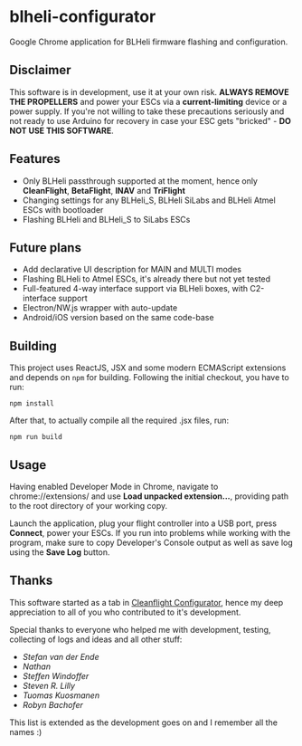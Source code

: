 # blheli-configurator

Google Chrome application for BLHeli firmware flashing and configuration.

## Disclaimer

This software is in development, use it at your own risk. **ALWAYS REMOVE THE PROPELLERS** and power your ESCs via a **current-limiting** device or a power supply. If you're not willing to take these precautions seriously and not ready to use Arduino for recovery in case your ESC gets "bricked" - **DO NOT USE THIS SOFTWARE**.

## Features

* Only BLHeli passthrough supported at the moment, hence only **CleanFlight**,  **BetaFlight**, **INAV** and **TriFlight**
* Changing settings for any BLHeli_S, BLHeli SiLabs and BLHeli Atmel ESCs with bootloader
* Flashing BLHeli and BLHeli_S to SiLabs ESCs

## Future plans

* Add declarative UI description for MAIN and MULTI modes
* Flashing BLHeli to Atmel ESCs, it's already there but not yet tested
* Full-featured 4-way interface support via BLHeli boxes, with C2-interface support
* Electron/NW.js wrapper with auto-update
* Android/iOS version based on the same code-base

## Building

This project uses ReactJS, JSX and some modern ECMAScript extensions and depends on `npm` for building.
Following the initial checkout, you have to run:
```
npm install
```
After that, to actually compile all the required .jsx files, run:
```
npm run build
```

## Usage

Having enabled Developer Mode in Chrome, navigate to chrome://extensions/ and use **Load unpacked extension...**, providing path to the root directory of your working copy.

Launch the application, plug your flight controller into a USB port, press **Connect**, power your ESCs.
If you run into problems while working with the program, make sure to copy Developer's Console output as well as save log using the **Save Log** button.

## Thanks

This software started as a tab in [Cleanflight Configurator](https://github.com/cleanflight/cleanflight-configurator), hence my deep appreciation to all of you who contributed to it's development.

Special thanks to everyone who helped me with development, testing, collecting of logs and ideas and all other stuff:
* *Stefan van der Ende*
* *Nathan*
* *Steffen Windoffer*
* *Steven R. Lilly*
* *Tuomas Kuosmanen*
* *Robyn Bachofer*

This list is extended as the development goes on and I remember all the names :)
